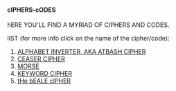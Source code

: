 #### cIPHERS-cODES
hERE YOU'LL FIND A MYRIAD OF CIPHERS AND CODES.

lIST (for more info click on the name of the cipher/code):
1. [ALPHABET INVERTER, AKA ATBASH CIPHER](https://en.wikipedia.org/wiki/Atbash)
2. [CEASER CIPHER](https://en.wikipedia.org/wiki/Caesar_cipher)
3. [MORSE](https://en.wikipedia.org/wiki/Morse_code)
4. [KEYWORD CIPHER](https://en.wikipedia.org/wiki/Keyword_cipher)
5. [tHe bEALE cIPHER](https://en.wikipedia.org/wiki/Beale_ciphers)

